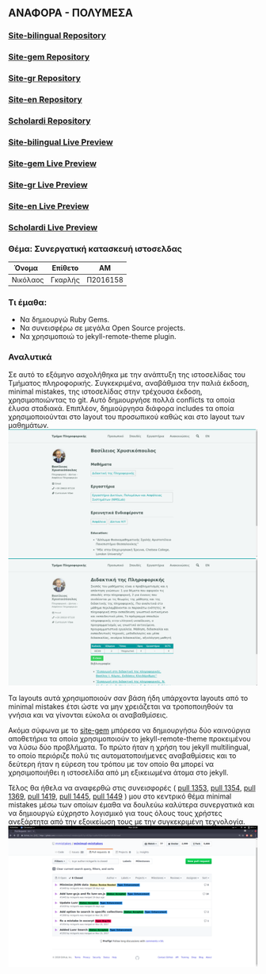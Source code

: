 ## ΑΝΑΦΟΡΑ - ΠΟΛΥΜΕΣΑ

### [Site-bilingual Repository](https://github.com/nickgarlis/site-bilingual)
### [Site-gem Repository](https://github.com/ioniodi/site-gem)
### [Site-gr Repository](https://github.com/ioniodi/site-gr)
### [Site-en Repository](https://github.com/ioniodi/site-en)
### [Scholardi Repository](https://github.com/ioniodi/scholardi)

### [Site-bilingual Live Preview](https://ioniodi.github.io/site-bilingual/gr/home)
### [Site-gem Live Preview](https://ioniodi.github.io/site-gem/gr/home)
### [Site-gr Live Preview](https://ioniodi.github.io/site-gr)
### [Site-en Live Preview](https://ioniodi.github.io/site-en)
### [Scholardi Live Preview](https://ioniodi.github.io/scholardi)

### Θέμα: Συνεργατική κατασκευή ιστοσελδας

|  Όνομα   | Επίθετο |    ΑΜ    |
|----------|---------|----------|
| Νικόλαος | Γκαρλής | Π2016158 |

### Τι έμαθα:
 - Να δημιουργώ Ruby Gems.
 - Να συνεισφέρω σε μεγάλα Open Source projects.
 - Να χρησιμοποιώ το jekyll-remote-theme plugin.
 
### Αναλυτικά
  Σε αυτό το εξάμηνο ασχολήθηκα με την ανάπτυξη της ιστοσελίδας του Τμήματος πληροφορικής. Συγκεκριμένα, αναβάθμισα την παλιά έκδοση, minimal mistakes, της ιστοσελίδας στην τρέχουσα έκδοση, χρησιμοποιώντας το git. Αυτό δημιουργήσε πολλά conflicts τα οποία έλυσα σταδιακά. Επιπλέον, δημιούργησα διάφορα includes τα οποία χρησιμοποιούνται στο layout του προσωπικού καθώς και στο layout των μαθημάτων.
![people](https://raw.githubusercontent.com/nickgarlis/mm/master/people.png)
![courses](https://raw.githubusercontent.com/nickgarlis/mm/master/courses.png)

Τα layouts αυτά χρησιμοποιούν σαν βάση ήδη υπάρχοντα layouts από το minimal mistakes έτσι ώστε να μην χρειάζεται να τροποποιηθούν τα γνήσια και να γίνονται εύκολα οι αναβαθμίσεις. 

Ακόμα σύφωνα με το [site-gem](https://github.com/ioniodi/site-gem) μπόρεσα να δημιουργήσω δύο καινούργια αποθετήρια τα οποία χρησιμοποιούν το jekyll-remote-theme προκειμένου να λύσω δύο προβλήματα. Το πρώτο ήταν η χρήση του jekyll multilingual, το οποίο περιόριζε πολύ τις αυτοματοποιήμενες αναβαθμίσεις και το δεύτερη ήταν η εύρεση του τρόπου με τον οποίο θα μπορεί να χρησιμοποιήθει η ιστοσελίδα από μη εξικειωμένα άτομα στo jekyll.

Τέλος θα ήθελα να αναφερθώ στις συνεισφορές ( [pull 1353](https://github.com/mmistakes/minimal-mistakes/pull/1353), [pull 1354](https://github.com/mmistakes/minimal-mistakes/pull/1354), [pull 1369](https://github.com/mmistakes/minimal-mistakes/pull/1369), [pull 1419](https://github.com/mmistakes/minimal-mistakes/pull/1419), [pull 1445](https://github.com/mmistakes/minimal-mistakes/pull/1445), [pull 1449](https://github.com/mmistakes/minimal-mistakes/pull/1449) )   μου στο κεντρικό θέμα minimal mistakes μέσω των οποίων έμαθα να δουλεύω καλύτερα συνεργατικά και να δημιουργώ εύχρηστο λογισμικό για τους όλους τους χρήστες ανεξάρτητα από την εξοικείωση τους με την συγκεκριμένη τεχνολογία. 
![pull requests](https://raw.githubusercontent.com/nickgarlis/mm/master/pull-requests.png)
